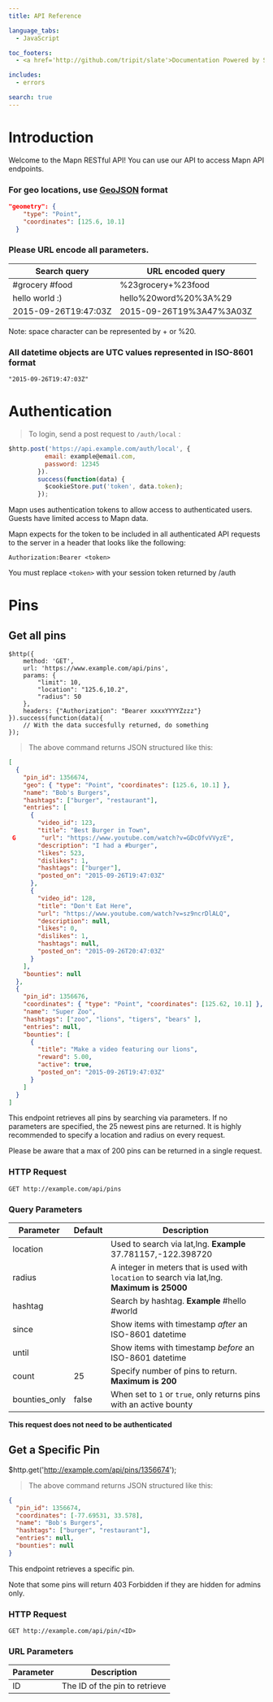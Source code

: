 ```yaml
---
title: API Reference

language_tabs:
  - JavaScript

toc_footers:
  - <a href='http://github.com/tripit/slate'>Documentation Powered by Slate</a>

includes:
  - errors

search: true
---
```


# Introduction

Welcome to the Mapn RESTful API! You can use our API to access Mapn API endpoints.

### For geo locations, use [GeoJSON](http://geojson.org/) format

```JSON
"geometry": {
    "type": "Point",
    "coordinates": [125.6, 10.1]
  }
```

### Please URL encode all parameters.

| Search query | URL encoded query |
| ------------ | ----------------- |
| #grocery #food | %23grocery+%23food |
| hello world :) | hello%20word%20%3A%29 |
| 2015-09-26T19:47:03Z | 2015-09-26T19%3A47%3A03Z |

Note: space character can be represented by + or %20.

### All datetime objects are UTC values represented in ISO-8601 format

`"2015-09-26T19:47:03Z"`

# Authentication

> To login, send a post request to `/auth/local` :

```JavaScript
$http.post('https://api.example.com/auth/local', {
          email: example@email.com,
          password: 12345
        }).
        success(function(data) {
          $cookieStore.put('token', data.token);
        });

```

Mapn uses authentication tokens to allow access to authenticated users. Guests have limited access to Mapn data.

Mapn expects for the token to be included in all authenticated API requests to the server in a header that looks like the following:

`Authorization:Bearer <token>`

<aside class="notice">
You must replace <code>&lt;token&gt;</code> with your session token returned by /auth
</aside>

# Pins

## Get all pins

```Angular
$http({
    method: 'GET',
    url: 'https://www.example.com/api/pins',
    params: {
        "limit": 10,
        "location": "125.6,10.2",
        "radius": 50
    },
    headers: {"Authorization": "Bearer xxxxYYYYZzzz"}
}).success(function(data){
    // With the data succesfully returned, do something
});
```

> The above command returns JSON structured like this:

```json
[
  {
    "pin_id": 1356674,
    "geo": { "type": "Point", "coordinates": [125.6, 10.1] },
    "name": "Bob's Burgers",
    "hashtags": ["burger", "restaurant"],
    "entries": [
      {
        "video_id": 123,
        "title": "Best Burger in Town",
 G       "url": "https://www.youtube.com/watch?v=GDcOfvVVyzE",
        "description": "I had a #burger",
        "likes": 523,
        "dislikes": 1,
        "hashtags": ["burger"],
        "posted_on": "2015-09-26T19:47:03Z"
      },
      { 
        "video_id": 128,
        "title": "Don't Eat Here",
        "url": "https://www.youtube.com/watch?v=sz9ncrDlALQ",
        "description": null,
        "likes": 0,
        "dislikes": 1,
        "hashtags": null,
        "posted_on": "2015-09-26T20:47:03Z"
      }
    ],
    "bounties": null
  },
  { 
    "pin_id": 1356676,
    "coordinates": { "type": "Point", "coordinates": [125.62, 10.1] },
    "name": "Super Zoo",
    "hashtags": ["zoo", "lions", "tigers", "bears" ],
    "entries": null,
    "bounties": [
      {
        "title": "Make a video featuring our lions",
        "reward": 5.00,
        "active": true,
        "posted_on": "2015-09-26T19:47:03Z"
      }
    ]
  }
]
```

This endpoint retrieves all pins by searching via parameters. 
If no parameters are specified, the 25 newest pins are returned.
It is highly recommended to specify a location and radius on every request.

Please be aware that a max of 200 pins can be returned in a single request.

### HTTP Request

`GET http://example.com/api/pins`

### Query Parameters

Parameter | Default | Description
--------- | ------- | -----------
location  |         | Used to search via lat,lng. **Example** 37.781157,-122.398720
radius    |         | A integer in meters that is used with `location` to search via lat,lng. **Maximum is 25000**
hashtag   |         | Search by hashtag. **Example** #hello #world
since     |         | Show items with timestamp *after* an ISO-8601 datetime 
until     |         | Show items with timestamp *before* an ISO-8601 datetime
count     |   25    | Specify number of pins to return. **Maximum is 200**
bounties_only | false | When set to `1` or `true`, only returns pins with an active bounty

**This request does not need to be authenticated**

## Get a Specific Pin

$http.get('http://example.com/api/pins/1356674');

> The above command returns JSON structured like this:

```json
{
  "pin_id": 1356674,
  "coordinates": [-77.69531, 33.578],
  "name": "Bob's Burgers",
  "hashtags": ["burger", "restaurant"],
  "entries": null,
  "bounties": null
}
```

This endpoint retrieves a specific pin.

<aside class="warning">Note that some pins will return 403 Forbidden if they are hidden for admins only.</aside>

### HTTP Request

`GET http://example.com/api/pin/<ID>`

### URL Parameters

Parameter | Description
--------- | -----------
ID | The ID of the pin to retrieve
